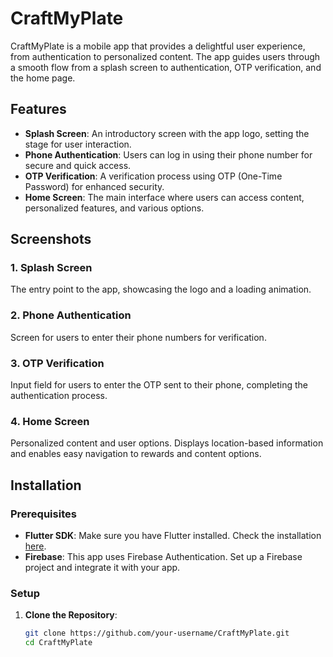 # CraftMyPlate

CraftMyPlate is a mobile app that provides a delightful user experience, from authentication to personalized content. The app guides users through a smooth flow from a splash screen to authentication, OTP verification, and the home page.

## Features

- **Splash Screen**: An introductory screen with the app logo, setting the stage for user interaction.
- **Phone Authentication**: Users can log in using their phone number for secure and quick access.
- **OTP Verification**: A verification process using OTP (One-Time Password) for enhanced security.
- **Home Screen**: The main interface where users can access content, personalized features, and various options.

## Screenshots

### 1. Splash Screen

   The entry point to the app, showcasing the logo and a loading animation.
### 2. Phone Authentication

   Screen for users to enter their phone numbers for verification.
### 3. OTP Verification

   Input field for users to enter the OTP sent to their phone, completing the authentication process.
### 4. Home Screen

   Personalized content and user options. Displays location-based information and enables easy navigation to rewards and content options.

## Installation

### Prerequisites

- **Flutter SDK**: Make sure you have Flutter installed. Check the installation [here](https://flutter.dev/docs/get-started/install).
- **Firebase**: This app uses Firebase Authentication. Set up a Firebase project and integrate it with your app.

### Setup

1. **Clone the Repository**:
   ```bash
   git clone https://github.com/your-username/CraftMyPlate.git
   cd CraftMyPlate
   ```
   
 
